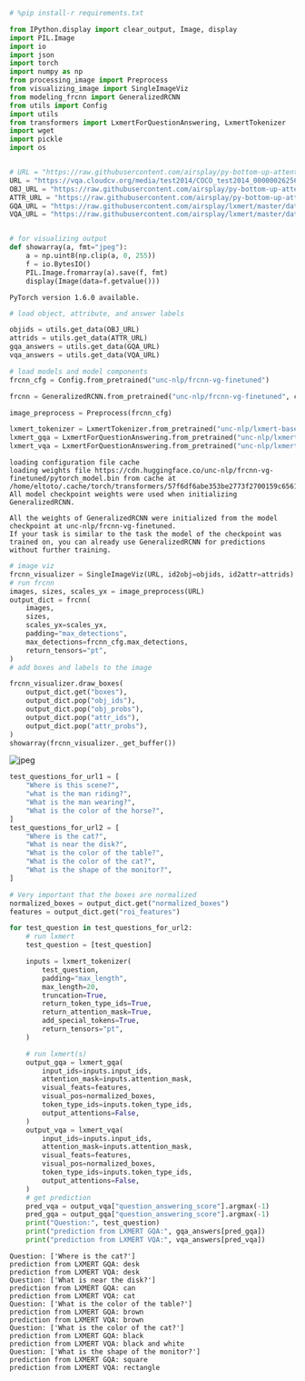 ```python
# %pip install-r requirements.txt
```


```python
from IPython.display import clear_output, Image, display
import PIL.Image
import io
import json
import torch
import numpy as np
from processing_image import Preprocess
from visualizing_image import SingleImageViz
from modeling_frcnn import GeneralizedRCNN
from utils import Config
import utils
from transformers import LxmertForQuestionAnswering, LxmertTokenizer
import wget
import pickle
import os


# URL = "https://raw.githubusercontent.com/airsplay/py-bottom-up-attention/master/demo/data/images/input.jpg",
URL = "https://vqa.cloudcv.org/media/test2014/COCO_test2014_000000262567.jpg"
OBJ_URL = "https://raw.githubusercontent.com/airsplay/py-bottom-up-attention/master/demo/data/genome/1600-400-20/objects_vocab.txt"
ATTR_URL = "https://raw.githubusercontent.com/airsplay/py-bottom-up-attention/master/demo/data/genome/1600-400-20/attributes_vocab.txt"
GQA_URL = "https://raw.githubusercontent.com/airsplay/lxmert/master/data/gqa/trainval_label2ans.json"
VQA_URL = "https://raw.githubusercontent.com/airsplay/lxmert/master/data/vqa/trainval_label2ans.json"


# for visualizing output
def showarray(a, fmt="jpeg"):
    a = np.uint8(np.clip(a, 0, 255))
    f = io.BytesIO()
    PIL.Image.fromarray(a).save(f, fmt)
    display(Image(data=f.getvalue()))
```

    PyTorch version 1.6.0 available.



```python
# load object, attribute, and answer labels

objids = utils.get_data(OBJ_URL)
attrids = utils.get_data(ATTR_URL)
gqa_answers = utils.get_data(GQA_URL)
vqa_answers = utils.get_data(VQA_URL)
```


```python
# load models and model components
frcnn_cfg = Config.from_pretrained("unc-nlp/frcnn-vg-finetuned")

frcnn = GeneralizedRCNN.from_pretrained("unc-nlp/frcnn-vg-finetuned", config=frcnn_cfg)

image_preprocess = Preprocess(frcnn_cfg)

lxmert_tokenizer = LxmertTokenizer.from_pretrained("unc-nlp/lxmert-base-uncased")
lxmert_gqa = LxmertForQuestionAnswering.from_pretrained("unc-nlp/lxmert-gqa-uncased")
lxmert_vqa = LxmertForQuestionAnswering.from_pretrained("unc-nlp/lxmert-vqa-uncased")
```

    loading configuration file cache
    loading weights file https://cdn.huggingface.co/unc-nlp/frcnn-vg-finetuned/pytorch_model.bin from cache at /home/eltoto/.cache/torch/transformers/57f6df6abe353be2773f2700159c65615babf39ab5b48114d2b49267672ae10f.77b59256a4cf8343ae0f923246a81489fc8d82f98d082edc2d2037c977c0d9d0
    All model checkpoint weights were used when initializing GeneralizedRCNN.
    
    All the weights of GeneralizedRCNN were initialized from the model checkpoint at unc-nlp/frcnn-vg-finetuned.
    If your task is similar to the task the model of the checkpoint was trained on, you can already use GeneralizedRCNN for predictions without further training.



```python
# image viz
frcnn_visualizer = SingleImageViz(URL, id2obj=objids, id2attr=attrids)
# run frcnn
images, sizes, scales_yx = image_preprocess(URL)
output_dict = frcnn(
    images,
    sizes,
    scales_yx=scales_yx,
    padding="max_detections",
    max_detections=frcnn_cfg.max_detections,
    return_tensors="pt",
)
# add boxes and labels to the image

frcnn_visualizer.draw_boxes(
    output_dict.get("boxes"),
    output_dict.pop("obj_ids"),
    output_dict.pop("obj_probs"),
    output_dict.pop("attr_ids"),
    output_dict.pop("attr_probs"),
)
showarray(frcnn_visualizer._get_buffer())
```


    
![jpeg](demo_files/demo_4_0.jpg)
    



```python
test_questions_for_url1 = [
    "Where is this scene?",
    "what is the man riding?",
    "What is the man wearing?",
    "What is the color of the horse?",
]
test_questions_for_url2 = [
    "Where is the cat?",
    "What is near the disk?",
    "What is the color of the table?",
    "What is the color of the cat?",
    "What is the shape of the monitor?",
]

# Very important that the boxes are normalized
normalized_boxes = output_dict.get("normalized_boxes")
features = output_dict.get("roi_features")

for test_question in test_questions_for_url2:
    # run lxmert
    test_question = [test_question]

    inputs = lxmert_tokenizer(
        test_question,
        padding="max_length",
        max_length=20,
        truncation=True,
        return_token_type_ids=True,
        return_attention_mask=True,
        add_special_tokens=True,
        return_tensors="pt",
    )

    # run lxmert(s)
    output_gqa = lxmert_gqa(
        input_ids=inputs.input_ids,
        attention_mask=inputs.attention_mask,
        visual_feats=features,
        visual_pos=normalized_boxes,
        token_type_ids=inputs.token_type_ids,
        output_attentions=False,
    )
    output_vqa = lxmert_vqa(
        input_ids=inputs.input_ids,
        attention_mask=inputs.attention_mask,
        visual_feats=features,
        visual_pos=normalized_boxes,
        token_type_ids=inputs.token_type_ids,
        output_attentions=False,
    )
    # get prediction
    pred_vqa = output_vqa["question_answering_score"].argmax(-1)
    pred_gqa = output_gqa["question_answering_score"].argmax(-1)
    print("Question:", test_question)
    print("prediction from LXMERT GQA:", gqa_answers[pred_gqa])
    print("prediction from LXMERT VQA:", vqa_answers[pred_vqa])
```

    Question: ['Where is the cat?']
    prediction from LXMERT GQA: desk
    prediction from LXMERT VQA: desk
    Question: ['What is near the disk?']
    prediction from LXMERT GQA: can
    prediction from LXMERT VQA: cat
    Question: ['What is the color of the table?']
    prediction from LXMERT GQA: brown
    prediction from LXMERT VQA: brown
    Question: ['What is the color of the cat?']
    prediction from LXMERT GQA: black
    prediction from LXMERT VQA: black and white
    Question: ['What is the shape of the monitor?']
    prediction from LXMERT GQA: square
    prediction from LXMERT VQA: rectangle



```python

```


```python

```
